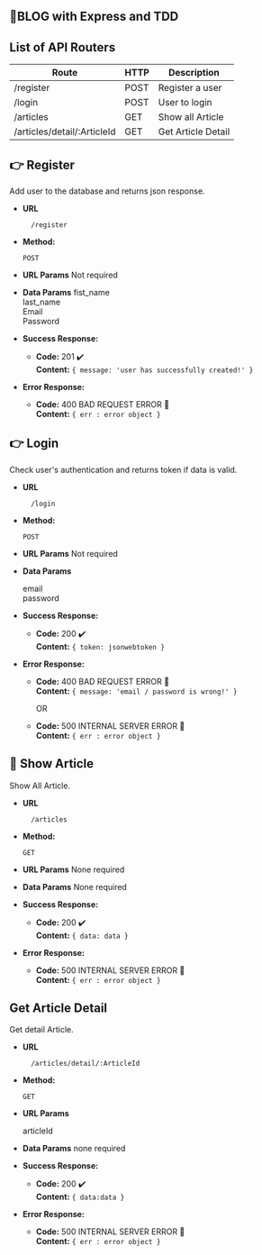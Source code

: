 **🦊BLOG with Express and TDD**
----
  
## List of API Routers
Route | HTTP | Description
----- | ---- | -----------
/register | POST | Register a user
/login | POST | User to login
/articles | GET | Show all Article
/articles/detail/:ArticleId | GET | Get Article Detail
**👉 Register**
----
  Add user to the database and returns json response.
* **URL**       

        /register
* **Method:**
  
  `POST`
* **URL Params**
  Not required
* **Data Params**
  fist_name<br />
  last_name<br />
  Email<br />
  Password<br />
* **Success Response:**
  * **Code:** 201 ✔️<br />
    **Content:** `{ message: 'user has successfully created!' }`
* **Error Response:**
  * **Code:** 400 BAD REQUEST ERROR 💢<br />
    **Content:** `{ err : error object }`

**👉 Login**
----
  Check user's authentication and returns token if data is valid.
* **URL**

        /login
* **Method:**

  `POST`
* **URL Params**
  Not required
* **Data Params**

  email<br />
  password<br />
* **Success Response:**
  * **Code:** 200 ✔️<br />
    **Content:** `{ token: jsonwebtoken }`
* **Error Response:**
  * **Code:** 400 BAD REQUEST ERROR 💢<br />
    **Content:** `{ message: 'email / password is wrong!' }`

    OR
  * **Code:** 500 INTERNAL SERVER ERROR 💢<br />
    **Content:** `{ err : error object }`
   
**📰 Show Article**
----
  Show All Article.
* **URL**

        /articles
* **Method:**
  
  `GET`
* **URL Params**
  None required
* **Data Params**
  None required
* **Success Response:**
  * **Code:** 200 ✔️<br />
    **Content:** `{ data: data }`
* **Error Response:**
  * **Code:** 500 INTERNAL SERVER ERROR 💢<br />
    **Content:** `{ err : error object }`

**Get Article Detail**
----
  Get detail Article.
* **URL**

        /articles/detail/:ArticleId
* **Method:**
  
  `GET`
* **URL Params**

  articleId
* **Data Params**
   none required
* **Success Response:**
  * **Code:** 200 ✔️<br />
    **Content:** `{ data:data }`
* **Error Response:**
  * **Code:** 500 INTERNAL SERVER ERROR 💢<br />
    **Content:** `{ err : error object }`  